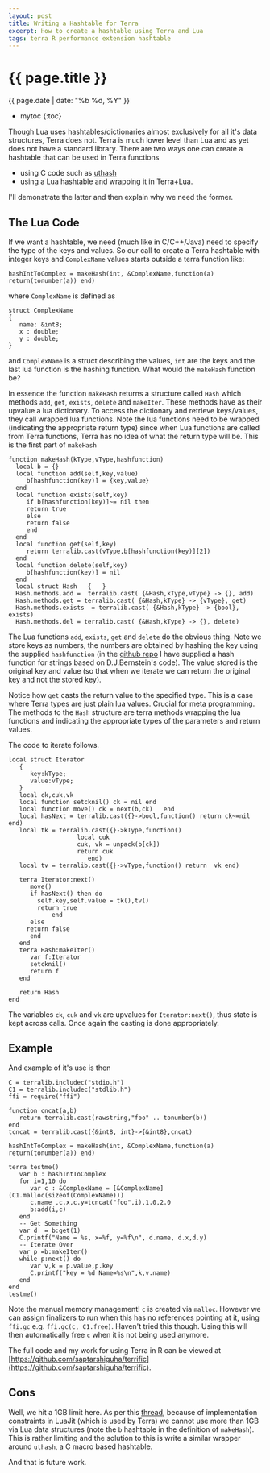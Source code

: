 ```yaml
---
layout: post
title: Writing a Hashtable for Terra
excerpt: How to create a hashtable using Terra and Lua 
tags: terra R performance extension hashtable
---
```


{{ page.title }}
================
<div class="pdate"> {{ page.date | date: "%b %d, %Y" }} </div>

* mytoc
{:toc}

Though Lua uses hashtables/dictionaries almost exclusively for all it's data
structures, Terra does not. Terra is much lower level than Lua and as yet does
not have a standard library. There are two ways one can create a hashtable that
can be used in Terra functions

- using C code such as [uthash](http://troydhanson.github.io/uthash/userguide.html)
- using a Lua hashtable and wrapping it in Terra+Lua.

I'll demonstrate the latter and then explain why we need the former.

## The Lua Code

If we want a hashtable, we need (much like in C/C++/Java) need to specify the
type of the keys and values. So our call to create a Terra hashtable with
integer keys and `ComplexName` values starts
outside a terra function like:

	hashIntToComplex = makeHash(int, &ComplexName,function(a) return(tonumber(a)) end)

where `ComplexName` is defined as

	struct ComplexName
	{
	   name: &int8;
	   x : double;
	   y : double;
	}

and `ComplexName` is a struct describing the values, `int` are the keys and
the last lua function is the hashing function. What would the `makeHash`
function be?

In essence the function `makeHash` returns a structure called `Hash` which methods
`add`, `get`, `exists`, `delete` and `makeIter`. These methods have as their
upvalue a lua dictionary. To access the dictionary and retrieve keys/values,
they call wrapped lua functions. Note the lua functions need to be wrapped
(indicating the appropriate return type) since when Lua functions are called
from Terra functions, Terra has no idea of what the return type will be. This is
the first part of `makeHash`

	function makeHash(kType,vType,hashfunction)
	  local b = {}
	  local function add(self,key,value)
	     b[hashfunction(key)] = {key,value}
	  end
	  local function exists(self,key)
	     if b[hashfunction(key)]~= nil then
	  	 return true
	     else
	  	 return false
	     end
	  end
	  local function get(self,key)
	     return terralib.cast(vType,b[hashfunction(key)][2])
	  end
	  local function delete(self,key)
	     b[hashfunction(key)] = nil
	  end
	  local struct Hash   {   }
	  Hash.methods.add =  terralib.cast( {&Hash,kType,vType} -> {}, add)
	  Hash.methods.get = terralib.cast( {&Hash,kType} -> {vType}, get)
	  Hash.methods.exists  = terralib.cast( {&Hash,kType} -> {bool}, exists)
	  Hash.methods.del = terralib.cast( {&Hash,kType} -> {}, delete)

The Lua functions `add`, `exists`, `get` and `delete` do the obvious thing. Note
we store keys as numbers, the numbers are obtained by hashing the key using the
supplied `hashfunction` (in the
[github repo](https://github.com/saptarshiguha/terrific) I have supplied a hash
function for strings based on D.J.Bernstein's code). The value stored is the
original key and value (so that when we iterate we can return the original key
and not the stored key).

Notice how `get` casts the return value to the specified type. This is a case
where Terra types are just plain lua values. Crucial for meta programming.
The methods to the `Hash` structure are terra methods wrapping the lua functions
and indicating the appropriate types of the parameters and return values.

The code to iterate follows.

	local struct Iterator
	   {
	      key:kType;
	      value:vType;
	   }
	   local ck,cuk,vk
	   local function setcknil() ck = nil end
	   local function move() ck = next(b,ck)   end
	   local hasNext = terralib.cast({}->bool,function() return ck~=nil end)
	   local tk = terralib.cast({}->kType,function()
				       local cuk
				       cuk, vk = unpack(b[ck])
	   			       return cuk
	   				      end)
	   local tv = terralib.cast({}->vType,function() return  vk end)
	
	   terra Iterator:next()
	      move()
	      if hasNext() then do
		    self.key,self.value = tk(),tv()
		    return true
				end
	      else
		 return false
	      end
	   end
	   terra Hash:makeIter()
	      var f:Iterator
	      setcknil()
	      return f
	   end
	      
	   return Hash
	end

The variables `ck`, `cuk` and `vk` are upvalues for `Iterator:next()`, thus
state is kept across calls. Once again the casting is done appropriately.

## Example
And example of it's use is then
	
	C = terralib.includec("stdio.h")
	C1 = terralib.includec("stdlib.h")
	ffi = require("ffi")

	function cncat(a,b)
	   return terralib.cast(rawstring,"foo" .. tonumber(b))
	end
	tcncat = terralib.cast({&int8, int}->{&int8},cncat)

	hashIntToComplex = makeHash(int, &ComplexName,function(a) return(tonumber(a)) end)
	
	terra testme()
	   var b : hashIntToComplex
	   for i=1,10 do
	      var c : &ComplexName = [&ComplexName](C1.malloc(sizeof(ComplexName)))
	      c.name ,c.x,c.y=tcncat("foo",i),1.0,2.0
	      b:add(i,c)
	   end
	   -- Get Something
	   var d  = b:get(1)
	   C.printf("Name = %s, x=%f, y=%f\n", d.name, d.x,d.y)
	   -- Iterate Over
	   var p =b:makeIter()
	   while p:next() do
	      var v,k = p.value,p.key
	      C.printf("key = %d Name=%s\n",k,v.name)
	   end
	end
	testme()

Note the manual memory management! `c` is created via `malloc`. However we can
assign finalizers to run when this has no references pointing at it, using
`ffi.gc` e.g. `ffi.gc(c, C1.free)`. Haven't tried this though. Using this will
then automatically free `c` when it is not being used anymore.

The full code and my work for using Terra in R can be viewed at
[https://github.com/saptarshiguha/terrific](https://github.com/saptarshiguha/terrific).

## Cons
Well, we hit a 1GB limit here. As per this
[thread](http://lua-users.org/lists/lua-l/2010-11/msg00251.html), because of
implementation constraints in LuaJit (which is used by Terra) we cannot use more
than 1GB via Lua data structures (note the `b` hashtable in the definition of
`makeHash`). This is rather limiting and the solution to this is write a similar
wrapper around `uthash`, a C macro based hashtable.

And that is future work.

<br/>
